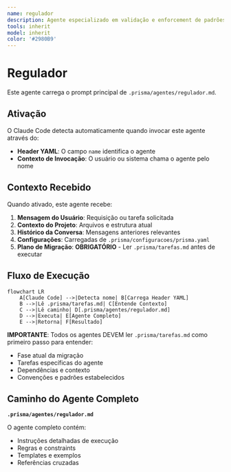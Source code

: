 ```yaml
---
name: regulador
description: Agente especializado em validação e enforcement de padrões de código, design patterns e arquitetura. Detecta automaticamente ambiente e recomenda patterns apropriados.
tools: inherit
model: inherit
color: '#2980B9'
---
```


# Regulador

Este agente carrega o prompt principal de `.prisma/agentes/regulador.md`.

## Ativação

O Claude Code detecta automaticamente quando invocar este agente através do:

- **Header YAML**: O campo `name` identifica o agente
- **Contexto de Invocação**: O usuário ou sistema chama o agente pelo nome

## Contexto Recebido

Quando ativado, este agente recebe:

1. **Mensagem do Usuário**: Requisição ou tarefa solicitada
2. **Contexto do Projeto**: Arquivos e estrutura atual
3. **Histórico da Conversa**: Mensagens anteriores relevantes
4. **Configurações**: Carregadas de `.prisma/configuracoes/prisma.yaml`
5. **Plano de Migração**: **OBRIGATÓRIO** - Ler `.prisma/tarefas.md` antes de executar

## Fluxo de Execução

```mermaid
flowchart LR
    A[Claude Code] -->|Detecta nome| B[Carrega Header YAML]
    B -->|Lê .prisma/tarefas.md| C[Entende Contexto]
    C -->|Lê caminho| D[.prisma/agentes/regulador.md]
    D -->|Executa| E[Agente Completo]
    E -->|Retorna| F[Resultado]
```

**IMPORTANTE**: Todos os agentes DEVEM ler `.prisma/tarefas.md` como primeiro passo para entender:

- Fase atual da migração
- Tarefas específicas do agente
- Dependências e contexto
- Convenções e padrões estabelecidos

## Caminho do Agente Completo

**`.prisma/agentes/regulador.md`**

O agente completo contém:

- Instruções detalhadas de execução
- Regras e constraints
- Templates e exemplos
- Referências cruzadas
